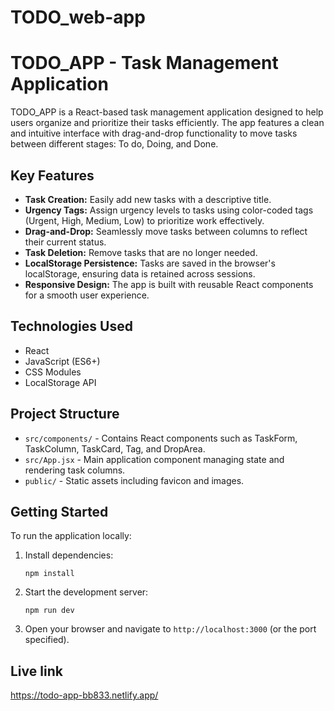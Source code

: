 # TODO_web-app
# TODO_APP - Task Management Application

TODO_APP is a React-based task management application designed to help users organize and prioritize their tasks efficiently. The app features a clean and intuitive interface with drag-and-drop functionality to move tasks between different stages: To do, Doing, and Done.

## Key Features

- **Task Creation:** Easily add new tasks with a descriptive title.
- **Urgency Tags:** Assign urgency levels to tasks using color-coded tags (Urgent, High, Medium, Low) to prioritize work effectively.
- **Drag-and-Drop:** Seamlessly move tasks between columns to reflect their current status.
- **Task Deletion:** Remove tasks that are no longer needed.
- **LocalStorage Persistence:** Tasks are saved in the browser's localStorage, ensuring data is retained across sessions.
- **Responsive Design:** The app is built with reusable React components for a smooth user experience.

## Technologies Used

- React
- JavaScript (ES6+)
- CSS Modules
- LocalStorage API

## Project Structure

- `src/components/` - Contains React components such as TaskForm, TaskColumn, TaskCard, Tag, and DropArea.
- `src/App.jsx` - Main application component managing state and rendering task columns.
- `public/` - Static assets including favicon and images.

## Getting Started

To run the application locally:

1. Install dependencies:
   ```
   npm install
   ```
2. Start the development server:
   ```
   npm run dev
   ```
3. Open your browser and navigate to `http://localhost:3000` (or the port specified).

## Live link
https://todo-app-bb833.netlify.app/
